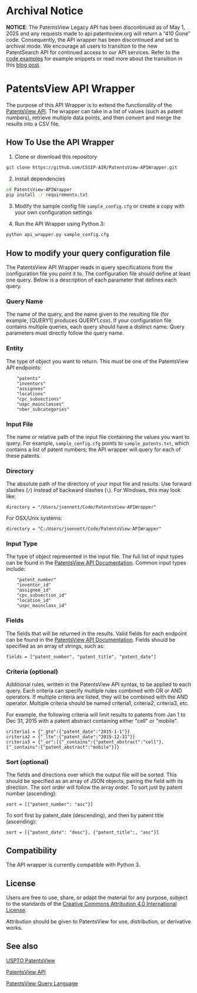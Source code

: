 # Archival Notice
**NOTICE**: The PatentsView Legacy API has been discontinued as of May 1, 2025 and any requests made to api.patentsview.org will return a “410 Gone” code. Consequently, the API wrapper has been discontinued and set to archival mode. We encourage all users to transition to the new PatentSearch API for continued access to our API services. Refer to the [code examples](https://github.com/PatentsView/PatentsView-Code-Examples/) for example snippets or read more about the transition in this [blog post](https://patentsview.org/data-in-action/patentsview-ends-support-legacy-api).

PatentsView API Wrapper
===================================

The purpose of this API Wrapper is to extend the functionality of the 
[PatentsView API](patentsview.org/api/). The wrapper can take in a list of 
values (such as patent numbers), retrieve multiple data points, and then convert
and merge the results into a CSV file. 

## How To Use the API Wrapper
1. Clone or download this repository
```bash
git clone https://github.com/CSSIP-AIR/PatentsView-APIWrapper.git
```

2. Install dependencies
```bash
cd PatentsView-APIWrapper
pip install -r requirements.txt
```

3. Modify the sample config file `sample_config.cfg` or create a copy with your own configuration settings

4. Run the API Wrapper using Python 3:
```bash
python api_wrapper.py sample_config.cfg
```

## How to modify your query configuration file
The PatentsView API Wrapper reads in query specifications from the configuration file you point it to. The configuration file should define at least one query. Below is a description of each parameter that defines each query.

### Query Name
The name of the query, and the name given to the resulting file (for example, [QUERY1] produces QUERY1.csv). If your configuration file contains multiple queries, each query should have a distinct name. Query parameters must directly follow the query name. 

### Entity
The type of object you want to return. This must be one of the PatentsView API endpoints:
```
    "patents"
    "inventors"
    "assignees"
    "locations"
    "cpc_subsections"
    "uspc_mainclasses"
    "nber_subcategories"
```

### Input File
The name or relative path of the input file containing the values you want to query. For example, `sample_config.cfg` points to `sample_patents.txt`, which contains a list of patent numbers; the API wrapper will query for each of these patents.

### Directory
The absolute path of the directory of your input file and results. Use forward slashes (`/`) instead of backward slashes (`\`). For Windows, this may look like:

```directory = "/Users/jsennett/Code/PatentsView-APIWrapper"```

For OSX/Unix systems:

```directory = "C:/Users/jsennett/Code/PatentsView-APIWrapper"```

### Input Type
The type of object represented in the input file. The full list of 
input types can be found in the [PatentsView API Documentation](https://api.patentsview.org/doc.html). 
Common input types include:

```
    "patent_number"
    "inventor_id"
    "assignee_id"
    "cpc_subsection_id"
    "location_id"
    "uspc_mainclass_id"
```

### Fields
The fields that will be returned in the results. Valid fields for each endpoint can be found in the [PatentsView API Documentation](https://api.patentsview.org/doc.html). Fields should be specified as an array of strings, such as:

```fields = ["patent_number", "patent_title", "patent_date"]```


### Criteria (optional)
Additional rules, written in the PatentsView API syntax, to be applied to each query. Each criteria can specify multiple rules combined with OR or AND operators. If multiple criteria are listed, they will be combined with the AND operator. Multiple criteria should be named criteria1, criteria2, criteria3, etc.

For example, the following criteria will limit results to patents from Jan 1 to Dec 31, 2015 with a patent abstract containing either "cell" or "mobile".
```
criteria1 = {"_gte":{"patent_date":"2015-1-1"}}
criteria2 = {"_lte":{"patent_date":"2015-12-31"}}
criteria3 = {"_or":[{"_contains":{"patent_abstract":"cell"}, {"_contains":{"patent_abstract":"mobile"}]}
```

### Sort (optional)
The fields and directions over which the output file will be sorted. This should be specified as an array of JSON objects, pairing the field with its direction. The sort order will follow the array order.
To sort just by patent number (ascending):

```sort = [{"patent_number": "asc"}]```

To sort first by patent_date (descending), and then by patent title (ascending):

```sort = [{"patent_date": "desc"}, {"patent_title":, "asc"}]```

## Compatibility

The API wrapper is currently compatible with Python 3.

## License

Users are free to use, share, or adapt the material for any purpose, subject to the standards of the [Creative Commons Attribution 4.0 International License](https://creativecommons.org/licenses/by/4.0/).

Attribution should be given to PatentsView for use, distribution, or derivative works.

## See also

[USPTO PatentsView](https://www.patentsview.org/web/#viz/relationships)

[PatentsView API](https://api.patentsview.org/doc.html)

[PatentsView Query Language](https://api.patentsview.org/query-language.html)
